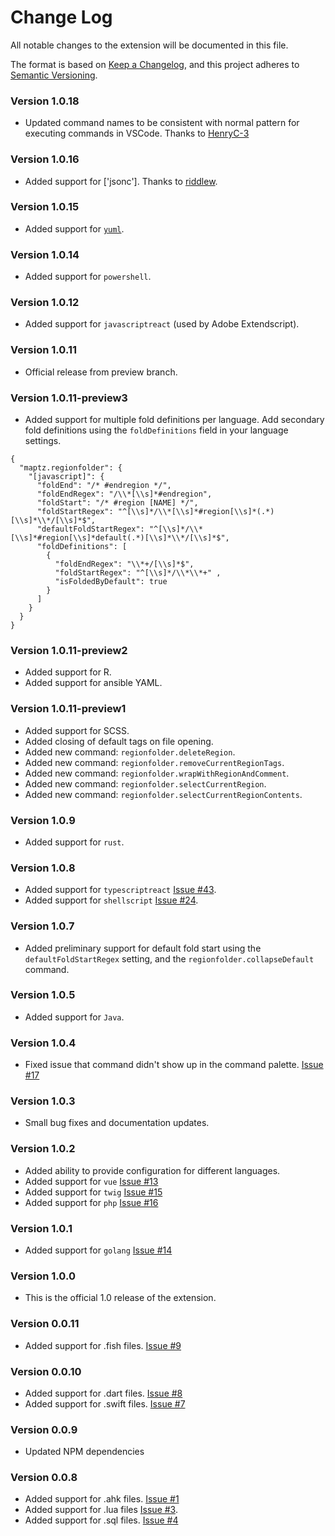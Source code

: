 # Change Log

All notable changes to the extension will be documented in this file.

The format is based on [Keep a Changelog](https://keepachangelog.com/en/1.0.0/), 
and this project adheres to [Semantic Versioning](https://semver.org/spec/v2.0.0.html).

### Version 1.0.18

* Updated command names to be consistent with normal pattern for executing commands in VSCode. Thanks to [HenryC-3](https://github.com/HenryC-3)

### Version 1.0.16

* Added support for ['jsonc']. Thanks to [riddlew](https://github.com/riddlew).

### Version 1.0.15

* Added support for [`yuml`](https://yuml.me/).

### Version 1.0.14

* Added support for `powershell`.

### Version 1.0.12

* Added support for `javascriptreact` (used by Adobe Extendscript).

### Version 1.0.11

* Official release from preview branch.

### Version 1.0.11-preview3

* Added support for multiple fold definitions per language. Add secondary fold definitions using the `foldDefinitions` field in your language settings. 

```
{
  "maptz.regionfolder": {
    "[javascript]": {
      "foldEnd": "/* #endregion */",
      "foldEndRegex": "/\\*[\\s]*#endregion",
      "foldStart": "/* #region [NAME] */",
      "foldStartRegex": "^[\\s]*/\\*[\\s]*#region[\\s]*(.*)[\\s]*\\*/[\\s]*$",
      "defaultFoldStartRegex": "^[\\s]*/\\*[\\s]*#region[\\s]*default(.*)[\\s]*\\*/[\\s]*$",
      "foldDefinitions": [
        {
          "foldEndRegex": "\\*+/[\\s]*$",
          "foldStartRegex": "^[\\s]*/\\*\\*+" ,
          "isFoldedByDefault": true
        }
      ]
    }
  }
}
```

### Version 1.0.11-preview2

* Added support for R.
* Added support for ansible YAML.

### Version 1.0.11-preview1

* Added support for SCSS.
* Added closing of default tags on file opening. 
* Added new command: `regionfolder.deleteRegion`.
* Added new command: `regionfolder.removeCurrentRegionTags`.
* Added new command: `regionfolder.wrapWithRegionAndComment`.
* Added new command: `regionfolder.selectCurrentRegion`.
* Added new command: `regionfolder.selectCurrentRegionContents`.

### Version 1.0.9

* Added support for `rust`.

### Version 1.0.8

* Added support for `typescriptreact` [Issue #43](https://github.com/maptz/maptz.vscode.extensions.customfolding/pull/43).
* Added support for `shellscript` [Issue #24](https://github.com/maptz/maptz.vscode.extensions.customfolding/pull/24).

### Version 1.0.7

* Added preliminary support for default fold start using the `defaultFoldStartRegex` setting, and the `regionfolder.collapseDefault` command.

### Version 1.0.5

* Added support for `Java`.

### Version 1.0.4

* Fixed issue that command didn't show up in the command palette. [Issue #17](https://github.com/maptz/maptz.vscode.extensions.customfolding/issues/17)

### Version 1.0.3

* Small bug fixes and documentation updates.

### Version 1.0.2

* Added ability to provide configuration for different languages.
* Added support for `vue` [Issue #13](https://github.com/maptz/maptz.vscode.extensions.customfolding/pull/13)
* Added support for `twig` [Issue #15](https://github.com/maptz/maptz.vscode.extensions.customfolding/pull/15)
* Added support for `php` [Issue #16](https://github.com/maptz/maptz.vscode.extensions.customfolding/pull/16)

### Version 1.0.1

* Added support for `golang` [Issue #14](https://github.com/maptz/maptz.vscode.extensions.customfolding/pull/14)

### Version 1.0.0

* This is the official 1.0 release of the extension.

### Version 0.0.11

* Added support for .fish files. [Issue #9](https://github.com/maptz/maptz.vscode.extensions.customfolding/issues/9)

### Version 0.0.10

* Added support for .dart files. [Issue #8](https://github.com/maptz/maptz.vscode.extensions.customfolding/issues/8)
* Added support for .swift files. [Issue #7](https://github.com/maptz/maptz.vscode.extensions.customfolding/issues/7)

### Version 0.0.9

* Updated NPM dependencies

### Version 0.0.8

* Added support for .ahk files. [Issue #1](https://github.com/maptz/maptz.vscode.extensions.customfolding/issues/1)
* Added support for .lua files [Issue #3](https://github.com/maptz/maptz.vscode.extensions.customfolding/issues/3).
* Added support for .sql files. [Issue #4](https://github.com/maptz/maptz.vscode.extensions.customfolding/issues/4)
